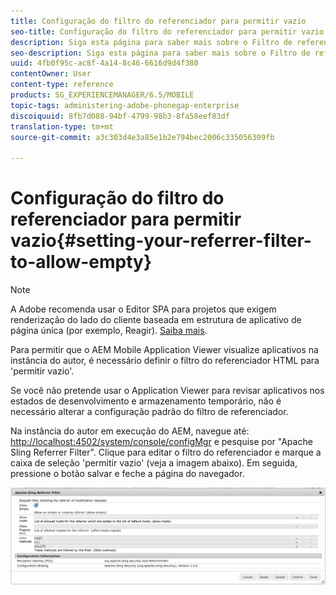 ```yaml
---
title: Configuração do filtro do referenciador para permitir vazio
seo-title: Configuração do filtro do referenciador para permitir vazio
description: Siga esta página para saber mais sobre o Filtro de referenciador. Para permitir que o AEM Mobile Application Viewer visualize aplicativos na instância do autor, é necessário definir o filtro do referenciador HTML para 'permitir vazio'.
seo-description: Siga esta página para saber mais sobre o Filtro de referenciador. Para permitir que o AEM Mobile Application Viewer visualize aplicativos na instância do autor, é necessário definir o filtro do referenciador HTML para 'permitir vazio'.
uuid: 4fb0f95c-ac8f-4a14-8c46-6616d9d4f380
contentOwner: User
content-type: reference
products: SG_EXPERIENCEMANAGER/6.5/MOBILE
topic-tags: administering-adobe-phonegap-enterprise
discoiquuid: 8fb7d088-94bf-4799-98b3-8fa58eef83df
translation-type: tm+mt
source-git-commit: a3c303d4e3a85e1b2e794bec2006c335056309fb

---
```



# Configuração do filtro do referenciador para permitir vazio{#setting-your-referrer-filter-to-allow-empty}

>[!NOTE]
>
>A Adobe recomenda usar o Editor SPA para projetos que exigem renderização do lado do cliente baseada em estrutura de aplicativo de página única (por exemplo, Reagir). [Saiba mais](/help/sites-developing/spa-overview.md).

Para permitir que o AEM Mobile Application Viewer visualize aplicativos na instância do autor, é necessário definir o filtro do referenciador HTML para &#39;permitir vazio&#39;.

Se você não pretende usar o Application Viewer para revisar aplicativos nos estados de desenvolvimento e armazenamento temporário, não é necessário alterar a configuração padrão do filtro de referenciador.

Na instância do autor em execução do AEM, navegue até: [http://localhost:4502/system/console/configMgr](http://localhost:4502/system/console/configMgr) e pesquise por &quot;Apache Sling Referrer Filter&quot;. Clique para editar o filtro do referenciador e marque a caixa de seleção &#39;permitir vazio&#39; (veja a imagem abaixo). Em seguida, pressione o botão salvar e feche a página do navegador.

![Configurações do filtro do referenciador](assets/chlimage_1-106.png)
